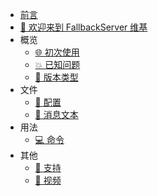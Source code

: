 <!-- _sidebar.md -->

  * [前言](README.md)
  * [👋 欢迎来到 FallbackServer 维基](welcome-to-fallbackserver-wiki.md)
* 概览
  * [🌐 初次使用](overview.first-startup-guide.md)
  * [💥 已知问题](overview.known-errors-issues.md)
  * [🧬 版本类型](overview.version-type.md)
* 文件
  * [📑 配置](files.configuration.md)
  * [📖 消息文本](files.messages.md)
* 用法
  * [💻 命令](usage.commands.md)
* 其他
  * [🚁 支持](other.support.md)
  * [📸 视频](other.videos.md)